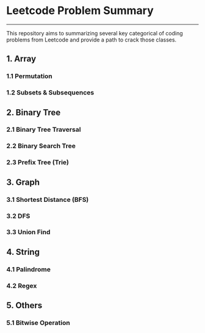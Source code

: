 # Leetcode Problem Summary
----

This repository aims to summarizing several key categorical of coding problems from Leetcode and provide a path to crack those classes.

## 1. Array 
### 1.1 Permutation

### 1.2 Subsets & Subsequences

## 2. Binary Tree
### 2.1 Binary Tree Traversal

### 2.2 Binary Search Tree

### 2.3 Prefix Tree (Trie)

## 3. Graph
### 3.1 Shortest Distance (BFS)

### 3.2 DFS

### 3.3 Union Find

## 4. String
### 4.1 Palindrome

### 4.2 Regex

## 5. Others
### 5.1 Bitwise Operation